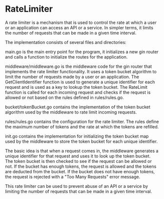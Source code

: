 # RateLimiter
A rate limiter is a mechanism that is used to control the rate at which a user or an application can access an API or a service. In simpler terms, it limits the number of requests that can be made in a given time interval.

The implementation consists of several files and directories:

main.go is the main entry point for the program, it initializes a new gin router and calls a function to initialize the routes for the application.

middleware/middleware.go is the middleware code for the gin router that implements the rate limiter functionality. It uses a token bucket algorithm to limit the number of requests made by a user or an application. The GetClientIdentifier function is used to generate a unique identifier for each request and is used as a key to lookup the token bucket. The RateLimit function is called for each incoming request and checks if the request is allowed or not based on the rules defined in rules/rules.go.

bucket/tokenBucket.go contains the implementation of the token bucket algorithm used by the middleware to rate limit incoming requests.

rules/rules.go contains the configuration for the rate limiter. The rules define the maximum number of tokens and the rate at which the tokens are refilled.

init.go contains the implementation for initializing the token bucket map used by the middleware to store the token bucket for each unique identifier.

The basic idea is that when a request comes in, the middleware generates a unique identifier for that request and uses it to look up the token bucket. The token bucket is then checked to see if the request can be allowed or not. If the bucket has enough tokens, the request is allowed and the tokens are deducted from the bucket. If the bucket does not have enough tokens, the request is rejected with a "Too Many Requests" error message.

This rate limiter can be used to prevent abuse of an API or a service by limiting the number of requests that can be made in a given time interval.

